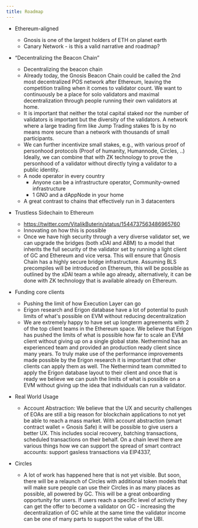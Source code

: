 ```yaml
---
title: Roadmap
---
```


- Ethereum-aligned
  -  Gnosis is one of the largest holders of ETH on planet earth 
  - Canary Network - is this a valid narrative and roadmap?


- “Decentralizing the Beacon Chain” 
  - Decentralizing the beacon chain
  - Already today, the Gnosis Beacon Chain could be called the 2nd most decentralized POS network after Ethereum, leaving the competition trailing when it comes to validator count. We want to continuously be a place for solo validators and maximal decentralization through people running their own validators at home.
  - It is important that neither the total capital staked nor the number of validators is important but the diversity of the validators. A network where a large trading firm like Jump Trading stakes 1b is by no means more secure than a network with thousands of small participants.
  - We can further incentivize small stakes, e.g., with various proof of personhood protocols (Proof of humanity, Humannode, Circles, ..) Ideally, we can combine that with ZK technology to prove the personhood of a validator without directly tying a validator to a public identity.
  - A node operator in every country
    - Anyone can be a infrastructure operator, Community-owned infrastructure
    - 1 GNO and a dAppNode in your home 
  - A great contrast to chains that effectively run in 3 datacenters 
- Trustless Sidechain to Ethereum
  - https://twitter.com/VitalikButerin/status/1544737563486965760 
  - Innovating on how this is possible
  - Once we have high security through a very diverse validator set, we can upgrade the bridges (both xDAI and ABM) to a model that inherits the full security of the validator set by running a light client of GC and Ethereum and vice versa. This will ensure that Gnosis Chain has a highly secure bridge infrastructure. Assuming BLS precompiles will be introduced on Ethereum, this will be possible as outlined by the xDAI team a while ago already, alternatively, it can be done with ZK technology that is available already on Ethereum.
- Funding core clients
  - Pushing the limit of how Execution Layer can go
  - Erigon research and Erigon database have a lot of potential to push limits of what's possible on EVM without reducing decentralization
  - We are extremely happy to have set up longterm agreements with 2 of the top client teams in the Ethereum space. We believe that Erigon has pushed the limits of what is possible how far to scale an EVM client without giving up on a single global state. Nethermind has an experienced team and provided an production ready client since many years. To truly make use of the performance improvements made possible by the Erigon research it is important that other clients can apply them as well. The Nethermind team committed to apply the Erigon database layout to their client and once that is ready we believe we can push the limits of what is possible on a EVM without giving up the idea that individuals can run a validator.
- Real World Usage
  - Account Abstraction: We believe that the UX and security challenges of EOAs are still a big reason for blockchain applications to not yet be able to reach a mass market. With account abstraction (smart contract wallet = Gnosis Safe) it will be possible to give users a better UX. This includes social recovery, batching transactions, scheduled transactions on their behalf. On a chain level there are various things how we can support the spread of smart contract accounts: support gasless transactions via EIP4337,
- Circles
  - A lot of work has happened here that is not yet visible. But soon, there will be a relaunch of Circles with additional token models that will make sure people can use their Circles in as many places as possible, all powered by GC. This will be a great onboarding opportunity for users. If users reach a specific level of activity they can get the offer to become a validator on GC - increasing the decentralization of GC while at the same time the validator income can be one of many parts to support the value of the UBI.
